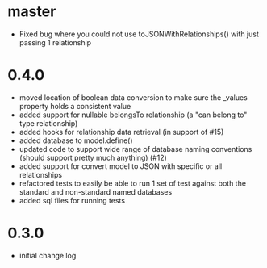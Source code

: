 # master
- Fixed bug where you could not use toJSONWithRelationships() with just passing 1 relationship

# 0.4.0
- moved location of boolean data conversion to make sure the _values property holds a consistent value
- added support for nullable belongsTo relationship (a "can belong to" type relationship)
- added hooks for relationship data retrieval (in support of #15)
- added database to model.define()
- updated code to support wide range of database naming conventions (should support pretty much anything) (#12)
- added support for convert model to JSON with specific or all relationships
- refactored tests to easily be able to run 1 set of test against both the standard and non-standard named databases
- added sql files for running tests

# 0.3.0
- initial change log
